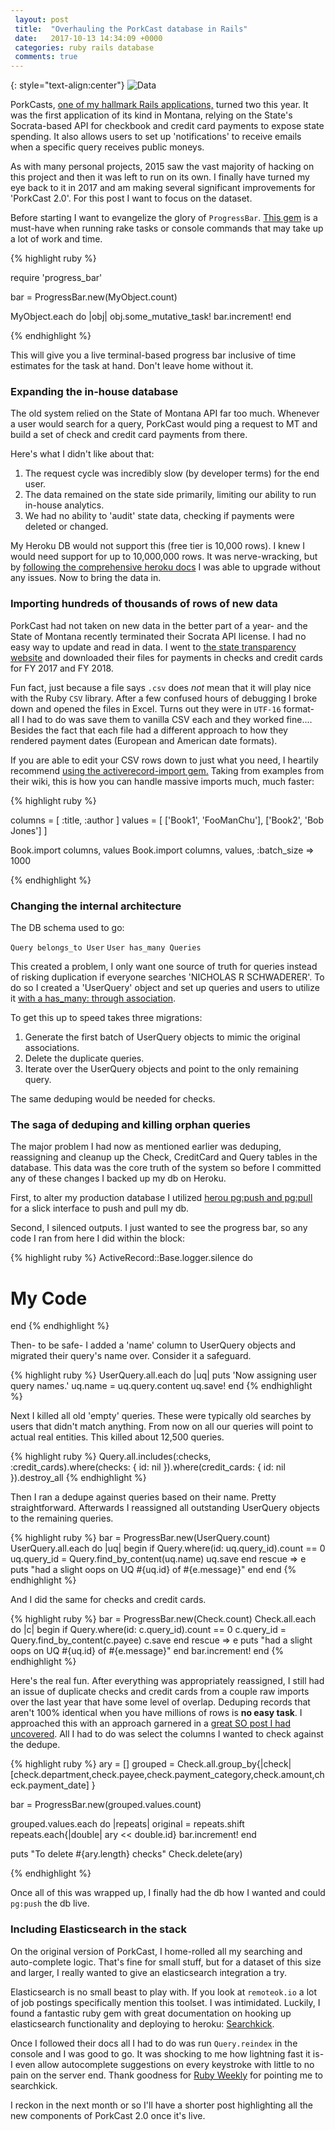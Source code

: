 ```yaml
---
 layout: post
 title:  "Overhauling the PorkCast database in Rails"
 date:   2017-10-13 14:34:09 +0000
 categories: ruby rails database
 comments: true
---
```


{: style="text-align:center"}
![Data](https://static.pexels.com/photos/577585/pexels-photo-577585.jpeg)

PorkCasts, [one of my hallmark Rails applications,](https://www.bozemandailychronicle.com/news/politics/porkcast-lawmaker-hopes-new-website-improves-government-transparency/article_f6f49d3a-eea8-5fde-a7f7-fa4b321a419d.html) turned two this year. It was the first application of its kind in Montana, relying on the State's Socrata-based API for checkbook and credit card payments to expose state spending. It also allows users to set up 'notifications' to receive emails when a specific query receives public moneys.

As with many personal projects, 2015 saw the vast majority of hacking on this project and then it was left to run on its own. I finally have turned my eye back to it in 2017 and am making several significant improvements for 'PorkCast 2.0'. For this post I want to focus on the dataset.

Before starting I want to evangelize the glory of `ProgressBar`. [This gem](https://github.com/paul/progress_bar) is a must-have when running rake tasks or console commands that may take up a lot of work and time.

{% highlight ruby %}

require 'progress_bar'

bar = ProgressBar.new(MyObject.count)

MyObject.each do |obj|
  obj.some_mutative_task!
  bar.increment!
end

{% endhighlight %}

This will give you a live terminal-based progress bar inclusive of time estimates for the task at hand. Don't leave home without it.

### Expanding the in-house database

The old system relied on the State of Montana API far too much. Whenever a user would search for a query, PorkCast would ping a request to MT and build a set of check and credit card payments from there.

Here's what I didn't like about that:

1. The request cycle was incredibly slow (by developer terms) for the end user.
2. The data remained on the state side primarily, limiting our ability to run in-house analytics.
3. We had no ability to 'audit' state data, checking if payments were deleted or changed.

My Heroku DB would not support this (free tier is 10,000 rows). I knew I would need support for up to 10,000,000 rows. It was nerve-wracking, but by [following the comprehensive heroku docs](https://devcenter.heroku.com/articles/upgrading-heroku-postgres-databases) I was able to upgrade without any issues. Now to bring the data in.

### Importing hundreds of thousands of rows of new data

PorkCast had not taken on new data in the better part of a year- and the State of Montana recently terminated their Socrata API license. I had no easy way to update and read in data. I went to [the state transparency website](https://transparency.mt.gov/) and downloaded their files for payments in checks and credit cards for FY 2017 and FY 2018.

Fun fact, just because a file says `.csv` does *not* mean that it will play nice with the Ruby `CSV` library. After a few confused hours of debugging I broke down and opened the files in Excel. Turns out they were in `UTF-16` format- all I had to do was save them to vanilla CSV each and they worked fine.... Besides the fact that each file had a different approach to how they rendered payment dates (European and American date formats).

If you are able to edit your CSV rows down to just what you need, I heartily recommend [using the activerecord-import gem.](https://github.com/zdennis/activerecord-import) Taking from examples from their wiki, this is how you can handle massive imports much, much faster:

{% highlight ruby %}

columns = [ :title, :author ]
values = [ ['Book1', 'FooManChu'], ['Book2', 'Bob Jones'] ]

Book.import columns, values
Book.import columns, values, :batch_size => 1000

{% endhighlight %}

### Changing the internal architecture

The DB schema used to go:

`Query belongs_to User`
`User has_many Queries`

This created a problem, I only want one source of truth for queries instead of risking duplication if everyone searches 'NICHOLAS R SCHWADERER'. To do so I created a 'UserQuery' object and set up queries and users to utilize it [with a has_many: through association](http://guides.rubyonrails.org/association_basics.html#the-has-many-through-association).

To get this up to speed takes three migrations:

1. Generate the first batch of UserQuery objects to mimic the original associations.
2. Delete the duplicate queries.
3. Iterate over the UserQuery objects and point to the only remaining query.

The same deduping would be needed for checks.

### The saga of deduping and killing orphan queries

The major problem I had now as mentioned earlier was deduping, reassigning and cleanup up the Check, CreditCard and Query tables in the database. This data was the core truth of the system so before I committed any of these changes I backed up my db on Heroku.

First, to alter my production database I utilized [herou pg:push and pg:pull](https://devcenter.heroku.com/articles/heroku-postgresql#pg-push-and-pg-pull) for a slick interface to push and pull my db.

Second, I silenced outputs. I just wanted to see the progress bar, so any code I ran from here I did within the block:

{% highlight ruby %}
ActiveRecord::Base.logger.silence do
  # My Code
end
{% endhighlight %}

Then- to be safe- I added a 'name' column to UserQuery objects and migrated their query's name over. Consider it a safeguard.

{% highlight ruby %}
UserQuery.all.each do |uq|
  puts 'Now assigning user query names.'
  uq.name = uq.query.content
  uq.save!
end
{% endhighlight %}

Next I killed all old 'empty' queries. These were typically old searches by users that didn't match anything. From now on all our queries will point to actual real entities. This killed about 12,500 queries.

{% highlight ruby %}
Query.all.includes(:checks, :credit_cards).where(checks: { id: nil }).where(credit_cards: { id: nil }).destroy_all
{% endhighlight %}

Then I ran a dedupe against queries based on their name. Pretty straightforward. Afterwards I reassigned all outstanding UserQuery objects to the remaining queries.

{% highlight ruby %}
bar = ProgressBar.new(UserQuery.count)
UserQuery.all.each do |uq|
  begin
    if Query.where(id: uq.query_id).count == 0
      uq.query_id = Query.find_by_content(uq.name)
      uq.save
    end
  rescue => e
    puts "had a slight oops on UQ #{uq.id} of #{e.message}"
  end
end
{% endhighlight %}

And I did the same for checks and credit cards.

{% highlight ruby %}
bar = ProgressBar.new(Check.count)
Check.all.each do |c|
  begin
    if Query.where(id: c.query_id).count == 0
      c.query_id = Query.find_by_content(c.payee)
      c.save
    end
  rescue => e
    puts "had a slight oops on UQ #{uq.id} of #{e.message}"
  end
  bar.increment!
end
{% endhighlight %}

Here's the real fun. After everything was appropriately reassigned, I still had an issue of duplicate checks and credit cards from a couple raw imports over the last year that have some level of overlap. Deduping records that aren't 100% identical when you have millions of rows is __no easy task__. I approached this with an approach garnered in a [great SO post I had uncovered](https://stackoverflow.com/questions/14124212/remove-duplicate-records-based-on-multiple-columns). All I had to do was select the columns I wanted to check against the dedupe.

{% highlight ruby %}
ary = []
grouped = Check.all.group_by{|check| [check.department,check.payee,check.payment_category,check.amount,check.payment_date] }

bar = ProgressBar.new(grouped.values.count)

grouped.values.each do |repeats|
  original = repeats.shift
  repeats.each{|double| ary << double.id}
  bar.increment!
end

puts "To delete #{ary.length} checks"
Check.delete(ary)

{% endhighlight %}

Once all of this was wrapped up, I finally had the db how I wanted and could `pg:push` the db live.

### Including Elasticsearch in the stack

On the original version of PorkCast, I home-rolled all my searching and auto-complete logic. That's fine for small stuff, but for a dataset of this size and larger, I really wanted to give an elasticsearch integration a try.

Elasticsearch is no small beast to play with. If you look at `remoteok.io` a lot of job postings specifically mention this toolset. I was intimidated. Luckily, I found a fantastic ruby gem with great documentation on hooking up elasticsearch functionality and deploying to heroku: [Searchkick](https://github.com/ankane/searchkick).

Once I followed their docs all I had to do was run `Query.reindex` in the console and I was good to go. It was shocking to me how lightning fast it is- I even allow autocomplete suggestions on every keystroke with little to no pain on the server end. Thank goodness for [Ruby Weekly](https://www.rubyweekly.com) for pointing me to searchkick.

I reckon in the next month or so I'll have a shorter post highlighting all the new components of PorkCast 2.0 once it's live.
